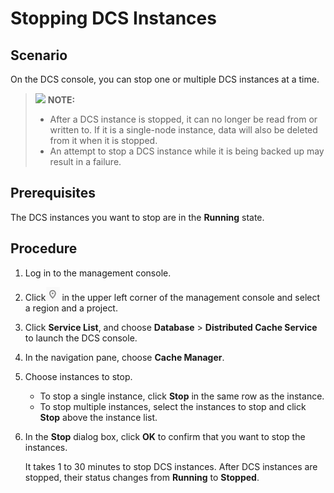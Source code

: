 # Stopping DCS Instances<a name="EN-US_TOPIC_0237964720"></a>

## Scenario<a name="section12284267"></a>

On the DCS console, you can stop one or multiple DCS instances at a time.

>![](/images/icon-note.gif) **NOTE:**   
>-   After a DCS instance is stopped, it can no longer be read from or written to. If it is a single-node instance, data will also be deleted from it when it is stopped.  
>-   An attempt to stop a DCS instance while it is being backed up may result in a failure.  

## Prerequisites<a name="section43449544"></a>

The DCS instances you want to stop are in the  **Running**  state.

## Procedure<a name="section55501577"></a>

1.  Log in to the management console.
2.  Click![](figures/icon-region.png)  in the upper left corner of the management console and select a region and a project.
3.  Click  **Service List**, and choose  **Database**  \>  **Distributed Cache Service**  to launch the DCS console.
4.  In the navigation pane, choose  **Cache Manager**.
5.  Choose instances to stop.
    -   To stop a single instance, click  **Stop**  in the same row as the instance.
    -   To stop multiple instances, select the instances to stop and click  **Stop**  above the instance list.

6.  In the  **Stop**  dialog box, click  **OK**  to confirm that you want to stop the instances.

    It takes 1 to 30 minutes to stop DCS instances. After DCS instances are stopped, their status changes from  **Running**  to  **Stopped**.



